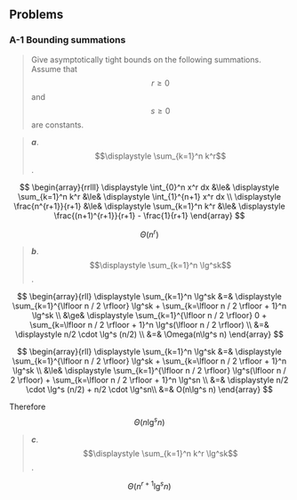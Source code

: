 ## Problems

### A-1 Bounding summations

> Give asymptotically tight bounds on the following summations. Assume that $$r \ge 0$$ and $$s \ge 0$$ are constants.

> __*a*__. $$\displaystyle \sum_{k=1}^n k^r$$.

$$
\begin{array}{rrlll}
\displaystyle \int_{0}^n x^r dx &\le&
\displaystyle \sum_{k=1}^n k^r &\le&
\displaystyle \int_{1}^{n+1} x^r dx \\
\displaystyle \frac{n^{r+1}}{r+1} &\le&
\displaystyle \sum_{k=1}^n k^r &\le&
\displaystyle \frac{(n+1)^{r+1}}{r+1} - \frac{1}{r+1}
\end{array}
$$

$$\Theta(n^r)$$

> __*b*__. $$\displaystyle \sum_{k=1}^n \lg^sk$$.

$$
\begin{array}{rll}
\displaystyle \sum_{k=1}^n \lg^sk &=& 
\displaystyle \sum_{k=1}^{\lfloor n / 2 \rfloor} \lg^sk + \sum_{k=\lfloor n / 2 \rfloor + 1}^n \lg^sk \\
&\ge& \displaystyle \sum_{k=1}^{\lfloor n / 2 \rfloor} 0 + \sum_{k=\lfloor n / 2 \rfloor + 1}^n \lg^s(\lfloor n / 2 \rfloor) \\
&=& \displaystyle n/2 \cdot \lg^s (n/2) \\
&=& \Omega(n\lg^s n)
\end{array}
$$

$$
\begin{array}{rll}
\displaystyle \sum_{k=1}^n \lg^sk &=& 
\displaystyle \sum_{k=1}^{\lfloor n / 2 \rfloor} \lg^sk + \sum_{k=\lfloor n / 2 \rfloor + 1}^n \lg^sk \\
&\le& \displaystyle \sum_{k=1}^{\lfloor n / 2 \rfloor} \lg^s(\lfloor n / 2 \rfloor) + \sum_{k=\lfloor n / 2 \rfloor + 1}^n \lg^sn \\
&=& \displaystyle n/2 \cdot \lg^s (n/2) + n/2 \cdot \lg^sn\\
&=& O(n\lg^s n)
\end{array}
$$

Therefore $$\Theta(n \lg^sn)$$

> __*c*__. $$\displaystyle \sum_{k=1}^n k^r \lg^sk$$.

$$\Theta(n^{r+1}\lg^sn)$$
